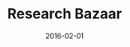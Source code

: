---
title: Research Bazaar
text: The Research Bazaar is a worldwide festival promoting the digital literacy emerging at the center of modern research. From February 1-3, 2016, the SFU Library's Research Commons will host workshops and events that allow researchers to gain skills and connect with one another.
location: Simon Fraser University, Burnaby Campus
link: https://github.com/ttimbers/studyGroup/issues/59
date: 2016-02-01
startTime: 8:30
endTime: 16:30

---